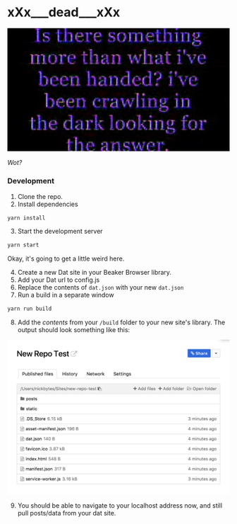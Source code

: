 # xXx\_\_\_dead\_\_\_xXx

![wot](./yea.jpg)

_Wot?_

### Development

1.  Clone the repo.
2.  Install dependencies

```bash
yarn install
```

3.  Start the development server

```bash
yarn start
```

Okay, it's going to get a little weird here.

4.  Create a new Dat site in your Beaker Browser library.
5.  Add your Dat url to config.js
6.  Replace the contents of `dat.json` with your new `dat.json`
7.  Run a build in a separate window

```bash
yarn run build
```

8.  Add the _contents_ from your `/build` folder to your new site's library. The output should look something like this:

![example](./example.png)

9.  You should be able to navigate to your localhost address now, and still pull posts/data from your dat site.
